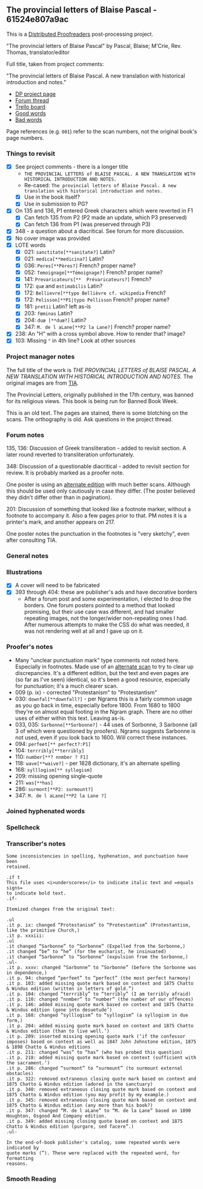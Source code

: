 ## The provincial letters of Blaise Pascal - 61524e807a9ac ##

This is a [Distributed Proofreaders](http://www.pgdp.net/) post-processing project.

"The provincial letters of Blaise Pascal" by Pascal, Blaise; M'Crie, Rev. Thomas, translator/editor

Full title, taken from project comments:

"The provincial letters of Blaise Pascal. A new translation with historical introduction and notes."

- [DP project page](http://www.pgdp.net/c/project.php?id=projectID61524e807a9ac)
- [Forum thread](https://www.pgdp.net/phpBB3/viewtopic.php?t=75204)
- [Trello board](https://trello.com/b/nT0nnebE)
- [Good words](good_words.txt)
- [Bad words](bad_words.txt)

Page references (e.g. `001`) refer to the scan numbers, not the original book's page numbers.

### Things to revisit ###

- [x] See project comments - there is a longer title
    - `THE PROVINCIAL LETTERS of BLAISE PASCAL. A NEW TRANSLATION WITH HISTORICAL INTRODUCTION AND NOTES.`
    - Re-cased: `The provincial letters of Blaise Pascal. A new translation with historical introduction and notes.`
    - [x] Use in the book itself?
    - [x] Use in submission to PG?
- [x] On 135 and 136, P1 entered Greek characters which were reverted in F1
    - [x] Can fetch 135 from P2 (P2 made an update, which P3 preserved)
    - [x] Can fetch 136 from P1 (was preserved through P3)
- [x] 348 - a question about a diacritical. See forum for more discussion.
- [x] No cover image was provided
- [x] LOTE words
    - [x] 021: `sanctitate[**sanitate?]` Latin?
    - [x] 021: `medica[**medicina?]` Latin?
    - [x] 036: `Peres[**Pères?]` French? proper name?
    - [x] 052: `Temoignage[**Témoignage?]` French? proper name?
    - [x] 141: `Prevaricateurs[**  Prévaricateurs?]` French?
    - [x] 172: `quæ` and `œstimabilis` Latin?
    - [x] 172: `Bellievre[**typo Bellièvre cf. wikipedia` French?
    - [x] 172: `Pelisson[**P1|typo Pellisson` French? proper name?
    - [x] 181: `pretii` Latin? left as-is
    - [x] 203: `fœminas` Latin?
    - [x] 204: `duæ [**duœ?]` Latin?
    - [X] 347: `M. de l aLane[**P2 la Lane?]` French? proper name?
- [x] 238: An "H" with a cross symbol above. How to render that? image?
- [x] 103: Missing `"` in 4th line? Look at other sources

### Project manager notes ###

The full title of the work is *THE PROVINCIAL LETTERS of BLAISE PASCAL. A NEW TRANSLATION WITH HISTORICAL INTRODUCTION AND NOTES.*  The original images are from [TIA](https://archive.org/details/provincialletter00pasciala/page/n5/mode/2up).

The Provincial Letters, originally published in the 17th century, was banned for its religious views. This book is being run for Banned Book Week.

This is an old text. The pages are stained, there is some blotching on the scans. The orthography is old. Ask questions in the project thread. 

### Forum notes ###

135, 136: Discussion of Greek transliteration - added to revisit section. A
later round reverted to transliteration unfortunately.

348: Discussion of a questionable diacritical - added to revisit section for
review. It is probably marked as a proofer note.

One poster is using an [alternate edition][1] with much better scans. Although
this should be used only cautiously in case they differ. (The poster believed
they didn't differ other than in pagination).

201: Discussion of something that looked like a footnote marker, without a
footnote to accompany it. Also a few pages prior to that. PM notes it is a
printer's mark, and another appears on 217.

One poster notes the punctuation in the footnotes is "very sketchy", even
after consulting TIA.

### General notes ###

### Illustrations ###

- [x] A cover will need to be fabricated
- [x] 393 through 404: these are publisher's ads and have decorative borders
    - After a forum post and some experimentation, I elected to drop the borders.
      One forum posters pointed to a method that looked promising, but their use
      case was different, and had smaller repeating images, not the longer/wider
      non-repeating ones I had. After numerous attempts to make the CSS do what
      was needed, it was not rendering well at all and I gave up on it.

### Proofer's notes ###

- Many "unclear punctuation mark" type comments not noted here. Especially
  in footnotes. Made use of an [alternate scan][2] to try to clear up
  discrepancies. It's a different edition, but the text and even pages are
  (so far as I've seen) identical, so it's been a good resource, especially
  for punctuation; it's a much clearer scan.
- 009 (p. ix) - corrected "Protestanism" to "Protestantism"
- 030: `downfal[**downfall?]` - per Ngrams this is a fairly common usage as you
  go back in time, especially before 1800. From 1680 to 1800 they're on almost
  equal footing in the Ngram graph. There are no other uses of either within
  this text. Leaving as-is.
- 033, 035: `Sarbonne[**Sorbonne?]` - 44 uses of Sorbonne, 3 Sarbonne (all
  3 of which were questioned by proofers). Ngrams suggests Sarbonne is not
  used, even if you look back to 1600. Will correct these instances.
- 094: `perfeet[** perfect?:P1]`
- 104: `terrribly[**terribly]`
- 110: `number[**? nnmber ? F1]`
- 118: `wave[**waive?]` - per 1828 dictionary, it's an alternate spelling
- 168: `sylllogism[** syllogism]`
- 209: missing opening single-quote
- 211: `was[**has]`
- 286: `surmont[**P2: surmount?]`
- 347: `M. de l aLane[**P2 la Lane ?]`

### Joined hyphenated words ###

### Spellcheck ###

### Transcriber's notes ###

```
Some inconsistencies in spelling, hyphenation, and punctuation have been
retained.

.if t
This file uses <i>underscores</i> to indicate italic text and =equals signs=
to indicate bold text.
.if-

Itemized changes from the original text:

.ul
.it p. ix: changed “Protestanism” to “Protestantism” (Protestantism, like the primitive Church,)
.it p. xxxiii:
.ul
.it changed “Sarbonne” to “Sorbonne” (Expelled from the Sorbonne,)
.it changed “be” to “he” (for the eucharist, he insinuated)
.it changed “Sarbonne” to “Sorbonne” (expulsion from the Sorbonne,)
.ul-
.it p. xxxv: changed “Sarbonne” to “Sorbonne” (before the Sorbonne was in dependence,)
.it p. 94: changed “perfeet” to “perfect” (the most perfect harmony)
.it p. 103: added missing quote mark based on context and 1875 Chatto & Windus edition (written in letters of gold.”)
.it p. 104: changed “terrribly” to “terribly” (I am terribly afraid)
.it p. 110: changed “nnmber” to “number” (the number of our offences)
.it p. 146: added missing quote mark based on context and 1875 Chatto & Windus edition (gone into desuetude’)
.it p. 168: changed “sylllogism” to “syllogism” (a syllogism in due form,)
.it p. 204: added missing quote mark based on context and 1875 Chatto & Windus edition (than to live well.’)
.it p. 209: inserted missing opening quote mark (‘if the confessor imposes) based on context as well as 1847 John Johnstone edition, 1875 & 1898 Chatto & Windus editions
.it p. 211: changed “was” to “has” (who has probed this question)
.it p. 218: added missing quote mark based on context (sufficient with the sacrament.’)
.it p. 286: changed “surmont” to “surmount” (to surmount external obstacles)
.it p. 322: removed extraneous closing quote mark based on context and 1875 Chatto & Windus edition (adored in the sanctuary)
.it p. 340: removed extraneous closing quote mark based on context and 1875 Chatto & Windus edition (you may profit by my example.)
.it p. 345: removed extraneous closing quote mark based on context and 1875 Chatto & Windus edition (any more than his book?)
.it p. 347: changed “M. de l aLane” to “M. de la Lane” based on 1890 Houghton, Osgood And Company edition.
.it p. 349: added missing closing quote based on context and 1875 Chatto & Windus edition (purgare, sed facere”.)
.ul-

In the end-of-book publisher's catalog, some repeated words were indicated by
quote marks (”). These were replaced with the repeated word, for formatting
reasons.

```

### Smooth Reading ###


[1]: https://books.google.co.za/books?id=dIU9AAAAYAAJ
[2]: https://books.google.co.za/books?id=dIU9AAAAYAAJ&pg=PR7&source=gbs_toc_r&cad=2#v=onepage&q&f=false
